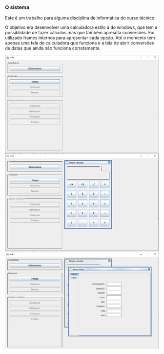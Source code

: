 ### O sistema
Este é um trabalho para alguma disciplina de informática do curso técnico.

O objetivo era desenvolver uma calculadora estilo a do windows, que tem a possiblidade de fazer cálculos mas que também apresnta conversões. Foi utilizado frames internos para apresentar cada opção. Até o momento tem apenas uma tela de calculadora que funciona e a tela de abrir conversões de datas que ainda não funciona corretamente.

![](asset/img%20readme/Screenshot_0.png)
![](asset/img%20readme/Screenshot_1.png)
![](asset/img%20readme/Screenshot_2.png)

